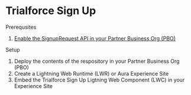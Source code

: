 # Trialforce Sign Up

Prerequsites
1. [Enable the SignupRequest API in your Partner Business Org (PBO)](https://developer.salesforce.com/docs/atlas.en-us.packagingGuide.meta/packagingGuide/trialforce_enable_signuprequest_api.htm)

Setup
1. Deploy the contents of the respository in your Partner Business Org (PBO)
2. Create a Lightning Web Runtime (LWR) or Aura Experience Site
3. Embed the Trialforce Sign Up Ligtning Web Component (LWC) in your Experience Site

